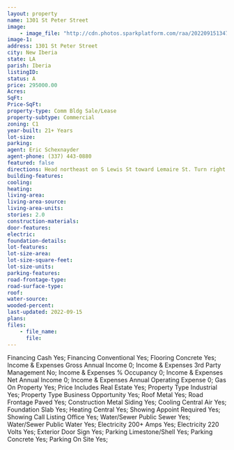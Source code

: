 ```yaml
---
layout: property
name: 1301 St Peter Street
image:
    - image_file: "http://cdn.photos.sparkplatform.com/raa/20220915134751326923000000.jpg"
image-1:
address: 1301 St Peter Street
city: New Iberia
state: LA
parish: Iberia
listingID: 
status: A
price: 295000.00
Acres: 
SqFt: 
Price-SqFt: 
property-type: Comm Bldg Sale/Lease
property-subtype: Commercial
zoning: C1
year-built: 21+ Years
lot-size: 
parking: 
agent: Eric Schexnayder
agent-phone: (337) 443-0880
featured: false
directions: Head northeast on S Lewis St toward Lemaire St. Turn right onto E St Peter St. Property will be on the left.
building-features: 
cooling: 
heating: 
living-area: 
living-area-source: 
living-area-units: 
stories: 2.0
construction-materials: 
door-features: 
electric: 
foundation-details: 
lot-features: 
lot-size-area: 
lot-size-square-feet: 
lot-size-units: 
parking-features: 
road-frontage-type: 
road-surface-type: 
roof: 
water-source: 
wooded-percent: 
last-updated: 2022-09-15
plans: 
files:
    - file_name:
      file:
---
```

Financing	Cash	Yes;
Financing	Conventional	Yes;
Flooring	Concrete	Yes;
Income & Expenses	Gross Annual Income	0;
Income & Expenses	3rd Party Management	No;
Income & Expenses	% Occupancy	0;
Income & Expenses	Net Annual Income	0;
Income & Expenses	Annual Operating Expense	0;
Gas	On Property	Yes;
Price Includes	Real Estate	Yes;
Property Type	Industrial	Yes;
Property Type	Business Opportunity	Yes;
Roof	Metal	Yes;
Road Frontage	Paved	Yes;
Construction	Metal Siding	Yes;
Cooling	Central Air	Yes;
Foundation	Slab	Yes;
Heating	Central	Yes;
Showing	Appoint Required	Yes;
Showing	Call Listing Office	Yes;
Water/Sewer	Public Sewer	Yes;
Water/Sewer	Public Water	Yes;
Electricity	200+ Amps	Yes;
Electricity	220 Volts	Yes;
Exterior	Door Sign	Yes;
Parking	Limestone/Shell	Yes;
Parking	Concrete	Yes;
Parking	On Site	Yes;

